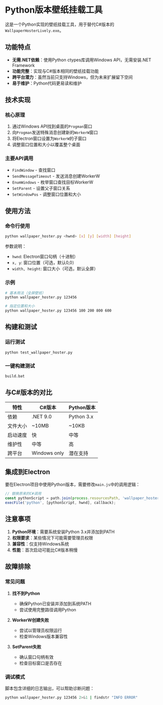 # Python版本壁纸挂载工具

这是一个Python实现的壁纸挂载工具，用于替代C#版本的`WallpaperHosterLively.exe`。

## 功能特点

- **无需.NET依赖**：使用Python ctypes库调用Windows API，无需安装.NET Framework
- **功能完整**：实现与C#版本相同的壁纸挂载功能
- **跨平台潜力**：虽然当前只支持Windows，但为未来扩展留下空间
- **易于维护**：Python代码更易读和维护

## 技术实现

### 核心原理
1. 通过Windows API找到桌面的`Progman`窗口
2. 向`Progman`发送特殊消息创建新的`WorkerW`窗口
3. 将Electron窗口设置为`WorkerW`的子窗口
4. 调整窗口位置和大小以覆盖整个桌面

### 主要API调用
- `FindWindow` - 查找窗口
- `SendMessageTimeout` - 发送消息创建WorkerW
- `EnumWindows` - 枚举窗口查找目标WorkerW
- `SetParent` - 设置父子窗口关系
- `SetWindowPos` - 调整窗口位置和大小

## 使用方法

### 命令行使用
```bash
python wallpaper_hoster.py <hwnd> [x] [y] [width] [height]
```

参数说明：
- `hwnd`: Electron窗口句柄（十进制）
- `x, y`: 窗口位置（可选，默认0,0）
- `width, height`: 窗口大小（可选，默认全屏）

### 示例
```bash
# 基本用法（全屏壁纸）
python wallpaper_hoster.py 123456

# 指定位置和大小
python wallpaper_hoster.py 123456 100 200 800 600
```

## 构建和测试

### 运行测试
```bash
python test_wallpaper_hoster.py
```

### 一键构建测试
```bash
build.bat
```

## 与C#版本的对比

| 特性 | C#版本 | Python版本 |
|------|--------|------------|
| 依赖 | .NET 9.0 | Python 3.x |
| 文件大小 | ~10MB | ~10KB |
| 启动速度 | 快 | 中等 |
| 维护性 | 中等 | 高 |
| 跨平台 | Windows only | 潜在支持 |

## 集成到Electron

要在Electron项目中使用Python版本，需要修改`main.js`中的调用逻辑：

```javascript
// 替换原来的C#调用
const pythonScript = path.join(process.resourcesPath, 'wallpaper_hoster', 'python', 'wallpaper_hoster.py');
execFile('python', [pythonScript, hwnd], callback);
```

## 注意事项

1. **Python环境**：需要系统安装Python 3.x并添加到PATH
2. **权限要求**：某些情况下可能需要管理员权限
3. **兼容性**：仅支持Windows系统
4. **性能**：首次启动可能比C#版本稍慢

## 故障排除

### 常见问题

1. **找不到Python**
   - 确保Python已安装并添加到系统PATH
   - 尝试使用完整路径调用Python

2. **WorkerW创建失败**
   - 尝试以管理员权限运行
   - 检查Windows版本兼容性

3. **SetParent失败**
   - 确认窗口句柄有效
   - 检查目标窗口是否存在

### 调试模式
脚本包含详细的日志输出，可以帮助诊断问题：
```bash
python wallpaper_hoster.py 123456 2>&1 | findstr "INFO ERROR"
```
